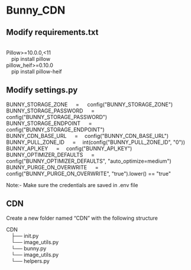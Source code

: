 # Bunny_CDN
## Modify requirements.txt <br>
<br>
Pillow>=10.0.0,<11 <br>
&emsp;pip install pillow <br>
pillow_heif>=0.10.0 <br>
&emsp;pip install pillow-heif

## Modify settings.py
BUNNY_STORAGE_ZONE  &emsp;      = &emsp; config("BUNNY_STORAGE_ZONE") <br>
BUNNY_STORAGE_PASSWORD &emsp;   = &emsp;config("BUNNY_STORAGE_PASSWORD")<br>
BUNNY_STORAGE_ENDPOINT  &emsp;  = &emsp;config("BUNNY_STORAGE_ENDPOINT")<br>
BUNNY_CDN_BASE_URL     &emsp;   = &emsp;config("BUNNY_CDN_BASE_URL")<br>
BUNNY_PULL_ZONE_ID     &emsp;   =&emsp; int(config("BUNNY_PULL_ZONE_ID", "0"))<br>
BUNNY_API_KEY     &emsp;        = &emsp;config("BUNNY_API_KEY")<br>
BUNNY_OPTIMIZER_DEFAULTS &emsp; =&emsp; config("BUNNY_OPTIMIZER_DEFAULTS", "auto_optimize=medium")<br>
BUNNY_PURGE_ON_OVERWRITE &emsp; =&emsp; config("BUNNY_PURGE_ON_OVERWRITE", "true").lower() == "true"<br>

Note:- Make sure the credentials are saved in .env file

## CDN

Create a new folder named “CDN” with the following structure <br>

CDN <br>
&emsp;├── init.py<br>
&emsp;└── image_utils.py<br>
&emsp;└── bunny.py<br>
&emsp;└── image_utils.py<br>
&emsp;└── helpers.py<br>
